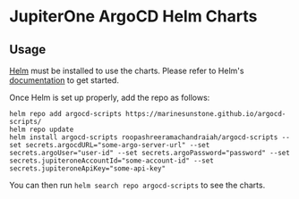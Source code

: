 # JupiterOne ArgoCD Helm Charts

## Usage

[Helm](https://helm.sh) must be installed to use the charts.
Please refer to Helm's [documentation](https://helm.sh/docs/) to get started.

Once Helm is set up properly, add the repo as follows:

```console
helm repo add argocd-scripts https://marinesunstone.github.io/argocd-scripts/
helm repo update
helm install argocd-scripts roopashreeramachandraiah/argocd-scripts --set secrets.argocdURL="some-argo-server-url" --set secrets.argoUser="user-id" --set secrets.argoPassword="password" --set secrets.jupiteroneAccountId="some-account-id" --set secrets.jupiteroneApiKey="some-api-key" 
```
You can then run `helm search repo argocd-scripts` to see the charts.
